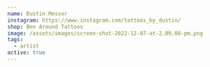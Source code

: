 ```yaml
---
name: Dustin Messer
instagram: https://www.instagram.com/tattoos_by_dustin/
shop: Ben Around Tattoos
image: /assets/images/screen-shot-2022-12-07-at-2.09.08-pm.png
tags:
  - artist
active: true
---
```

